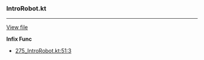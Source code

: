 ### IntroRobot.kt
---
[View file](files/275_IntroRobot.kt)

**Infix Func**

 - [275_IntroRobot.kt:51:3](files/275_IntroRobot.kt#L51)
